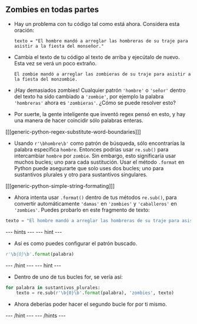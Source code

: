 ## Zombies en todas partes

- Hay un problema con tu código tal como está ahora. Considera esta oración:

    ```
    texto = "El hombre mandó a arreglar las hombreras de su traje para asistir a la fiesta del monseñor."
    ```

- Cambia el texto de tu código al texto de arriba y ejecútalo de nuevo. Esta vez se verá un poco extraño.

    ```
    El zombie mandó a arreglar las zombieras de su traje para asistir a la fiesta del monzombie.
    ```

- ¡Hay demasiados zombies! Cualquier patrón `'hombre'` o `'señor'` dentro del texto ha sido cambiado a `'zombie'`, por ejemplo la palabra `'hombreras'` ahora es `'zombieras'`. ¿Cómo se puede resolver esto?

- Por suerte, la gente inteligente que inventó regex pensó en esto, y hay una manera de hacer coincidir sólo palabras enteras.

[[[generic-python-regex-substitute-word-boundaries]]]

- Usando `r'\bhombre\b'` como patrón de búsqueda, sólo encontrarías la palabra específica `hombre`. Entonces podrías usar `re.sub()` para intercambiar `hombre` por `zombie`. Sin embargo, esto significaría usar muchos bucles; uno para cada sustitución. Usar el método `.format` en Python puede asegurarte que solo uses dos bucles; uno para sustantivos plurales y otro para sustantivos singulares.

[[[generic-python-simple-string-formating]]]

- Ahora intenta usar `.format()` dentro de tus métodos `re.sub()`, para convertir automáticamente `'damas'` en `'zombies'` y `'caballeros'` en `'zombies'`. Puedes probarlo en este fragmento de texto:

```python
texto = "El hombre mandó a arreglar las hombreras de su traje para asistir a la fiesta del monseñor. Al evento acudirían distinguidos caballeros y damas."
```

--- hints --- --- hint ---

- Así es como puedes configurar el patrón buscado.

```python
r'\b{0}\b'.format(palabra)
```

--- /hint --- --- hint ---

- Dentro de uno de tus bucles for, se vería así:

```python
for palabra in sustantivos_plurales:
    texto = re.sub(r'\b{0}\b'.format(palabra), 'zombies', texto)
```

- Ahora deberías poder hacer el segundo bucle for por ti mismo.

--- /hint --- --- /hints ---

